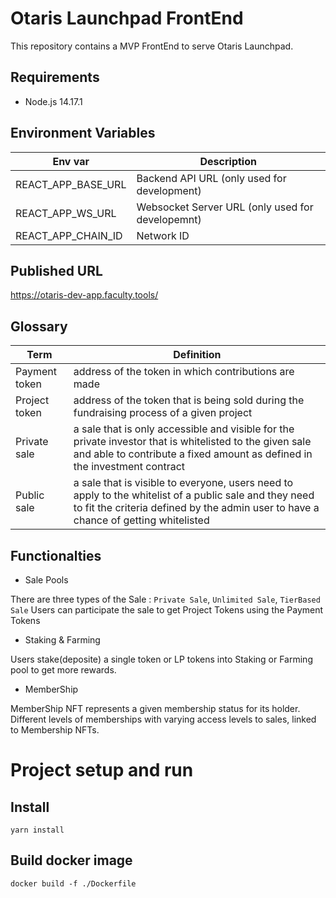 # Otaris Launchpad FrontEnd

This repository contains a MVP FrontEnd to serve Otaris Launchpad.

## Requirements

- Node.js 14.17.1

## Environment Variables

| Env var                  | Description                                     |
|--------------------------|-------------------------------------------------|
| REACT_APP_BASE_URL       | Backend API URL (only used for development)     |
| REACT_APP_WS_URL         | Websocket Server URL (only used for developemnt)|
| REACT_APP_CHAIN_ID       | Network ID                                      |

## Published URL

https://otaris-dev-app.faculty.tools/

## Glossary

| Term                     | Definition                                      |
|--------------------------|-------------------------------------------------|
| Payment token            | address of the token in which contributions are made |
| Project token            | address of the token that is being sold during the fundraising process of a given project |
| Private sale             | a sale that is only accessible and visible for the private investor that is whitelisted to the given sale and able to contribute a fixed amount as defined in the investment contract|
| Public sale              | a sale that is visible to everyone, users need to apply to the whitelist of a public sale and they need to fit the criteria defined by the admin user to have a chance of getting whitelisted |

## Functionalties

- Sale Pools

 There are three types of the Sale : `Private Sale`, `Unlimited Sale`, `TierBased Sale`
 Users can participate the sale to get Project Tokens using the Payment Tokens

- Staking & Farming

 Users stake(deposite) a single token or LP tokens into Staking or Farming pool to get more rewards.

- MemberShip

 MemberShip NFT represents a given membership status for its holder. 
 Different levels of memberships with varying access levels to sales, linked to Membership NFTs.

# Project setup and run

## Install

`yarn install`

## Build docker image

`docker build -f ./Dockerfile `
